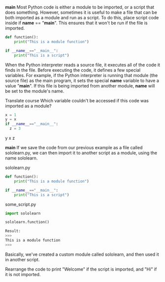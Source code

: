__main__
Most Python code is either a module to be imported, or a script that does something.
However, sometimes it is useful to make a file that can be both imported as a module and run as a script.
To do this, place script code inside if __name__ == "__main__".
This ensures that it won't be run if the file is imported.

```py
def function():
    print("This is a module function")

if __name__=="__main__":
    print("This is a script")
```

When the Python interpreter reads a source file, it executes all of the code it finds in the file. Before executing the code, it defines a few special variables.
For example, if the Python interpreter is running that module (the source file) as the main program, it sets the special __name__ variable to have a value "__main__". If this file is being imported from another module, __name__ will be set to the module's name.


Translate course
Which variable couldn't be accessed if this code was imported as a module?

```py
x = 1
y = x
if __name__=="__main__":
  z = 3
```

y
x
z

__main__
If we save the code from our previous example as a file called sololearn.py, we can then import it to another script as a module, using the name sololearn.

sololearn.py

```py
def function():
    print("This is a module function")

if __name__=="__main__":
    print("This is a script") 
```

some_script.py
```py
import sololearn

sololearn.function()
```
```sh
Result:
>>>
This is a module function
>>>
```
Basically, we've created a custom module called sololearn, and then used it in another script.

Rearrange the code to print "Welcome" if the script is imported, and "Hi" if it is not imported.


